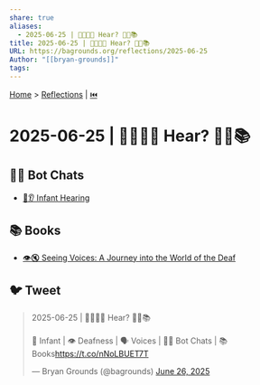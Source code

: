 ```yaml
---
share: true
aliases:
  - 2025-06-25 | 👶🏼👂🏼 Hear? 🤖💬📚
title: 2025-06-25 | 👶🏼👂🏼 Hear? 🤖💬📚
URL: https://bagrounds.org/reflections/2025-06-25
Author: "[[bryan-grounds]]"
tags: 
---
```

[Home](../index.md) > [Reflections](./index.md) | [⏮️](./2025-06-24.md)  
# 2025-06-25 | 👶🏼👂🏼 Hear? 🤖💬📚  
## 🤖💬 Bot Chats  
- [👶👂 Infant Hearing](../bot-chats/infant-hearing.md)  
  
## 📚 Books  
- [👁️🔇 Seeing Voices: A Journey into the World of the Deaf](../books/seeing-voices-a-journey-into-the-world-of-the-deaf.md)  
  
## 🐦 Tweet  
<blockquote class="twitter-tweet" data-theme="dark"><p lang="en" dir="ltr">2025-06-25 | 👶🏼👂🏼 Hear? 🤖💬📚<br><br> 👶 Infant | 👁️ Deafness | 🗣️ Voices | 🤖💬 Bot Chats | 📚 Books<a href="https://t.co/nNoLBUET7T">https://t.co/nNoLBUET7T</a></p>&mdash; Bryan Grounds (@bagrounds) <a href="https://twitter.com/bagrounds/status/1938134960105525368?ref_src=twsrc%5Etfw">June 26, 2025</a></blockquote> <script async src="https://platform.twitter.com/widgets.js" charset="utf-8"></script>
